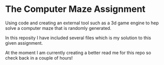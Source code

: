 # The Computer Maze Assignment
 Using code and creating an external tool such as a 3d game engine to hep solve a computer maze that is randomly generated.
 
 In this reposity I have included several files which is my solution to this given assignment.
 
 At the moment I am currently creating a better read me for this repo so check back in a couple of hours!
